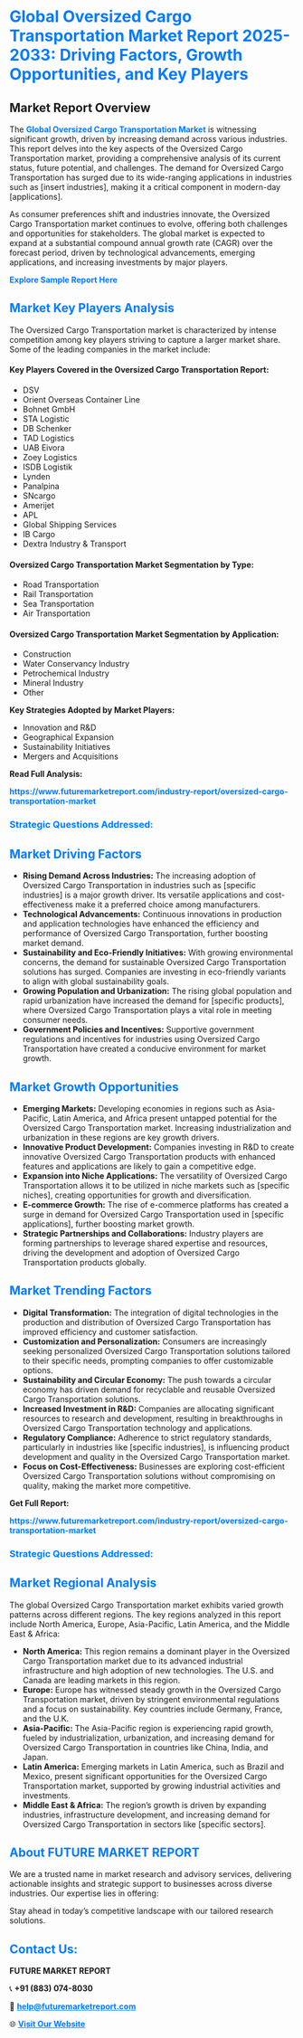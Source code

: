 <h1 style="color: #007BFF;">Global Oversized Cargo Transportation Market Report 2025-2033: Driving Factors, Growth Opportunities, and Key Players</h1>

<section id="overview">
<h2>Market Report Overview</h2>
<p>The <a href="https://www.futuremarketreport.com/industry-report/oversized-cargo-transportation-market" style="color: #007BFF; text-decoration: none;"><strong>Global Oversized Cargo Transportation Market</strong></a> is witnessing significant growth, driven by increasing demand across various industries. This report delves into the key aspects of the Oversized Cargo Transportation market, providing a comprehensive analysis of its current status, future potential, and challenges. The demand for Oversized Cargo Transportation has surged due to its wide-ranging applications in industries such as [insert industries], making it a critical component in modern-day [applications].</p>
<p>As consumer preferences shift and industries innovate, the Oversized Cargo Transportation market continues to evolve, offering both challenges and opportunities for stakeholders. The global market is expected to expand at a substantial compound annual growth rate (CAGR) over the forecast period, driven by technological advancements, emerging applications, and increasing investments by major players.</p>
</section>

<section id="overview">
<p><a href="https://www.futuremarketreport.com/request-sample/reportId=102212" style="color: #007BFF; text-decoration: none;"><strong>Explore Sample Report Here</strong></a></p>
</section>

<section id="key-players">
<h2 style="color: #007BFF;">Market Key Players Analysis</h2>
<p>The Oversized Cargo Transportation market is characterized by intense competition among key players striving to capture a larger market share. Some of the leading companies in the market include:</p>
<h4>Key Players Covered in the Oversized Cargo Transportation Report:</h4>
<ul><li>DSV</li><li>Orient Overseas Container Line</li><li>Bohnet GmbH</li><li>STA Logistic</li><li>DB Schenker</li><li>TAD Logistics</li><li>UAB Eivora</li><li>Zoey Logistics</li><li>ISDB Logistik</li><li>Lynden</li><li>Panalpina</li><li>SNcargo</li><li>Amerijet</li><li>APL</li><li>Global Shipping Services</li><li>IB Cargo</li><li>Dextra Industry &amp; Transport</li></ul>
<h4>Oversized Cargo Transportation Market Segmentation by Type:</h4>
<ul><li>Road Transportation</li><li>Rail Transportation</li><li>Sea Transportation</li><li>Air Transportation</li></ul>

<h4>Oversized Cargo Transportation Market Segmentation by Application:</h4>
<ul><li>Construction</li><li>Water Conservancy Industry</li><li>Petrochemical Industry</li><li>Mineral Industry</li><li>Other</li></ul>
<p><strong>Key Strategies Adopted by Market Players:</strong></p>
<ul>
<li>Innovation and R&D</li>
<li>Geographical Expansion</li>
<li>Sustainability Initiatives</li>
<li>Mergers and Acquisitions</li>
</ul>
</section>

<section>
<p><strong>Read Full Analysis: </strong></p><a href="https://www.futuremarketreport.com/industry-report/oversized-cargo-transportation-market" style="color: #007BFF; text-decoration: none;"><strong>https://www.futuremarketreport.com/industry-report/oversized-cargo-transportation-market</strong></a>
<h3 style="color: #007BFF;">Strategic Questions Addressed:</h3>
</section>

<section id="driving-factors">
<h2 style="color: #007BFF;">Market Driving Factors</h2>
<ul>
<li><strong>Rising Demand Across Industries:</strong> The increasing adoption of Oversized Cargo Transportation in industries such as [specific industries] is a major growth driver. Its versatile applications and cost-effectiveness make it a preferred choice among manufacturers.</li>
<li><strong>Technological Advancements:</strong> Continuous innovations in production and application technologies have enhanced the efficiency and performance of Oversized Cargo Transportation, further boosting market demand.</li>
<li><strong>Sustainability and Eco-Friendly Initiatives:</strong> With growing environmental concerns, the demand for sustainable Oversized Cargo Transportation solutions has surged. Companies are investing in eco-friendly variants to align with global sustainability goals.</li>
<li><strong>Growing Population and Urbanization:</strong> The rising global population and rapid urbanization have increased the demand for [specific products], where Oversized Cargo Transportation plays a vital role in meeting consumer needs.</li>
<li><strong>Government Policies and Incentives:</strong> Supportive government regulations and incentives for industries using Oversized Cargo Transportation have created a conducive environment for market growth.</li>
</ul>
</section>

<section id="growth-opportunities">
<h2 style="color: #007BFF;">Market Growth Opportunities</h2>
<ul>
<li><strong>Emerging Markets:</strong> Developing economies in regions such as Asia-Pacific, Latin America, and Africa present untapped potential for the Oversized Cargo Transportation market. Increasing industrialization and urbanization in these regions are key growth drivers.</li>
<li><strong>Innovative Product Development:</strong> Companies investing in R&D to create innovative Oversized Cargo Transportation products with enhanced features and applications are likely to gain a competitive edge.</li>
<li><strong>Expansion into Niche Applications:</strong> The versatility of Oversized Cargo Transportation allows it to be utilized in niche markets such as [specific niches], creating opportunities for growth and diversification.</li>
<li><strong>E-commerce Growth:</strong> The rise of e-commerce platforms has created a surge in demand for Oversized Cargo Transportation used in [specific applications], further boosting market growth.</li>
<li><strong>Strategic Partnerships and Collaborations:</strong> Industry players are forming partnerships to leverage shared expertise and resources, driving the development and adoption of Oversized Cargo Transportation products globally.</li>
</ul>
</section>

<section id="trending-factors">
<h2 style="color: #007BFF;">Market Trending Factors</h2>
<ul>
<li><strong>Digital Transformation:</strong> The integration of digital technologies in the production and distribution of Oversized Cargo Transportation has improved efficiency and customer satisfaction.</li>
<li><strong>Customization and Personalization:</strong> Consumers are increasingly seeking personalized Oversized Cargo Transportation solutions tailored to their specific needs, prompting companies to offer customizable options.</li>
<li><strong>Sustainability and Circular Economy:</strong> The push towards a circular economy has driven demand for recyclable and reusable Oversized Cargo Transportation solutions.</li>
<li><strong>Increased Investment in R&D:</strong> Companies are allocating significant resources to research and development, resulting in breakthroughs in Oversized Cargo Transportation technology and applications.</li>
<li><strong>Regulatory Compliance:</strong> Adherence to strict regulatory standards, particularly in industries like [specific industries], is influencing product development and quality in the Oversized Cargo Transportation market.</li>
<li><strong>Focus on Cost-Effectiveness:</strong> Businesses are exploring cost-efficient Oversized Cargo Transportation solutions without compromising on quality, making the market more competitive.</li>
</ul>
</section>

<section>
<p><strong>Get Full Report: </strong></p><a href="https://www.futuremarketreport.com/industry-report/oversized-cargo-transportation-market" style="color: #007BFF; text-decoration: none;"><strong>https://www.futuremarketreport.com/industry-report/oversized-cargo-transportation-market</strong></a>
<h3 style="color: #007BFF;">Strategic Questions Addressed:</h3>
</section>


<section id="regional-analysis">
<h2 style="color: #007BFF;">Market Regional Analysis</h2>
<p>The global Oversized Cargo Transportation market exhibits varied growth patterns across different regions. The key regions analyzed in this report include North America, Europe, Asia-Pacific, Latin America, and the Middle East & Africa:</p>
<ul>
<li><strong>North America:</strong> This region remains a dominant player in the Oversized Cargo Transportation market due to its advanced industrial infrastructure and high adoption of new technologies. The U.S. and Canada are leading markets in this region.</li>
<li><strong>Europe:</strong> Europe has witnessed steady growth in the Oversized Cargo Transportation market, driven by stringent environmental regulations and a focus on sustainability. Key countries include Germany, France, and the U.K.</li>
<li><strong>Asia-Pacific:</strong> The Asia-Pacific region is experiencing rapid growth, fueled by industrialization, urbanization, and increasing demand for Oversized Cargo Transportation in countries like China, India, and Japan.</li>
<li><strong>Latin America:</strong> Emerging markets in Latin America, such as Brazil and Mexico, present significant opportunities for the Oversized Cargo Transportation market, supported by growing industrial activities and investments.</li>
<li><strong>Middle East & Africa:</strong> The region’s growth is driven by expanding industries, infrastructure development, and increasing demand for Oversized Cargo Transportation in sectors like [specific sectors].</li>
</ul>
</section>

<footer>
<h2 style="color: #007BFF;">About FUTURE MARKET REPORT</h2>
<p>We are a trusted name in market research and advisory services, delivering actionable insights and strategic support to businesses across diverse industries. Our expertise lies in offering:</p>

<p>Stay ahead in today’s competitive landscape with our tailored research solutions.</p>

<h2 style="color: #007BFF;">Contact Us:</h2>
<p><strong>FUTURE MARKET REPORT</strong></p>
<p>📞 <strong>+91 (883) 074-8030</strong></p>
<p>📧 <strong><a href="mailto:help@futuremarketreport.com" style="color: #007BFF;">help@futuremarketreport.com</a></strong></p>
<p>🌐 <strong><a href="https://www.futuremarketreport.com/" style="color: #007BFF;">Visit Our Website</a></strong></p>
</footer>
